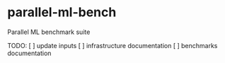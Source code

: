# parallel-ml-bench
Parallel ML benchmark suite

TODO:
[ ] update inputs
[ ] infrastructure documentation
[ ] benchmarks documentation
